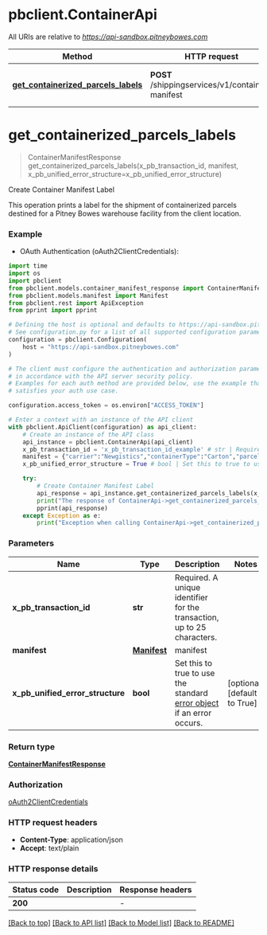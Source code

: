 # pbclient.ContainerApi

All URIs are relative to *https://api-sandbox.pitneybowes.com*

Method | HTTP request | Description
------------- | ------------- | -------------
[**get_containerized_parcels_labels**](ContainerApi.md#get_containerized_parcels_labels) | **POST** /shippingservices/v1/container-manifest | Create Container Manifest Label


# **get_containerized_parcels_labels**
> ContainerManifestResponse get_containerized_parcels_labels(x_pb_transaction_id, manifest, x_pb_unified_error_structure=x_pb_unified_error_structure)

Create Container Manifest Label

This operation prints a label for the shipment of containerized parcels destined for a Pitney Bowes warehouse facility from the client location.

### Example

* OAuth Authentication (oAuth2ClientCredentials):
```python
import time
import os
import pbclient
from pbclient.models.container_manifest_response import ContainerManifestResponse
from pbclient.models.manifest import Manifest
from pbclient.rest import ApiException
from pprint import pprint

# Defining the host is optional and defaults to https://api-sandbox.pitneybowes.com
# See configuration.py for a list of all supported configuration parameters.
configuration = pbclient.Configuration(
    host = "https://api-sandbox.pitneybowes.com"
)

# The client must configure the authentication and authorization parameters
# in accordance with the API server security policy.
# Examples for each auth method are provided below, use the example that
# satisfies your auth use case.

configuration.access_token = os.environ["ACCESS_TOKEN"]

# Enter a context with an instance of the API client
with pbclient.ApiClient(configuration) as api_client:
    # Create an instance of the API class
    api_instance = pbclient.ContainerApi(api_client)
    x_pb_transaction_id = 'x_pb_transaction_id_example' # str | Required. A unique identifier for the transaction, up to 25 characters.
    manifest = {"carrier":"Newgistics","containerType":"Carton","parcelTrackingNumbers":["9205500000000000000000","9206600000000000000000"],"documents":[{"resolution":"DPI_203","size":"DOC_4X4","fileFormat":"PDF"}],"parameters":[{"name":"CLIENT_CONTAINER_ID","value":"AB12345678"},{"name":"SHIPMENT_REFERENCE_NUMBER","value":"CD12345678"},{"name":"CLIENT_FACILITY_ID","value":"7777"},{"name":"CARRIER_GATEWAY_FACILITY_ID","value":"1234"},{"name":"CARRIER_FACILITY_ID","value":"4321"},{"name":"PRINT_CUSTOM_MESSAGE_1","value":"Container: AB12345678, Shipment: CD12345678"},{"name":"current_container","value":"1"},{"name":"total_container_count","value":"2"},{"name":"client_Id","value":"NGST"}]} # Manifest | manifest
    x_pb_unified_error_structure = True # bool | Set this to true to use the standard [error object](https://shipping.pitneybowes.com/reference/error-object.html#standard-error-object) if an error occurs. (optional) (default to True)

    try:
        # Create Container Manifest Label
        api_response = api_instance.get_containerized_parcels_labels(x_pb_transaction_id, manifest, x_pb_unified_error_structure=x_pb_unified_error_structure)
        print("The response of ContainerApi->get_containerized_parcels_labels:\n")
        pprint(api_response)
    except Exception as e:
        print("Exception when calling ContainerApi->get_containerized_parcels_labels: %s\n" % e)
```



### Parameters

Name | Type | Description  | Notes
------------- | ------------- | ------------- | -------------
 **x_pb_transaction_id** | **str**| Required. A unique identifier for the transaction, up to 25 characters. | 
 **manifest** | [**Manifest**](Manifest.md)| manifest | 
 **x_pb_unified_error_structure** | **bool**| Set this to true to use the standard [error object](https://shipping.pitneybowes.com/reference/error-object.html#standard-error-object) if an error occurs. | [optional] [default to True]

### Return type

[**ContainerManifestResponse**](ContainerManifestResponse.md)

### Authorization

[oAuth2ClientCredentials](../README.md#oAuth2ClientCredentials)

### HTTP request headers

 - **Content-Type**: application/json
 - **Accept**: text/plain

### HTTP response details
| Status code | Description | Response headers |
|-------------|-------------|------------------|
**200** |  |  -  |

[[Back to top]](#) [[Back to API list]](../README.md#documentation-for-api-endpoints) [[Back to Model list]](../README.md#documentation-for-models) [[Back to README]](../README.md)

